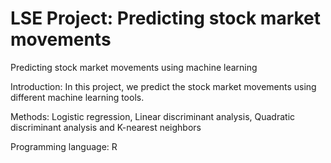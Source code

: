 # LSE Project: Predicting stock market movements 

Predicting stock market movements using machine learning

Introduction:
In this project, we predict the stock market movements using different machine learning tools.

Methods:
Logistic regression, Linear discriminant analysis, Quadratic discriminant analysis and 
K-nearest neighbors

Programming language: 
R
